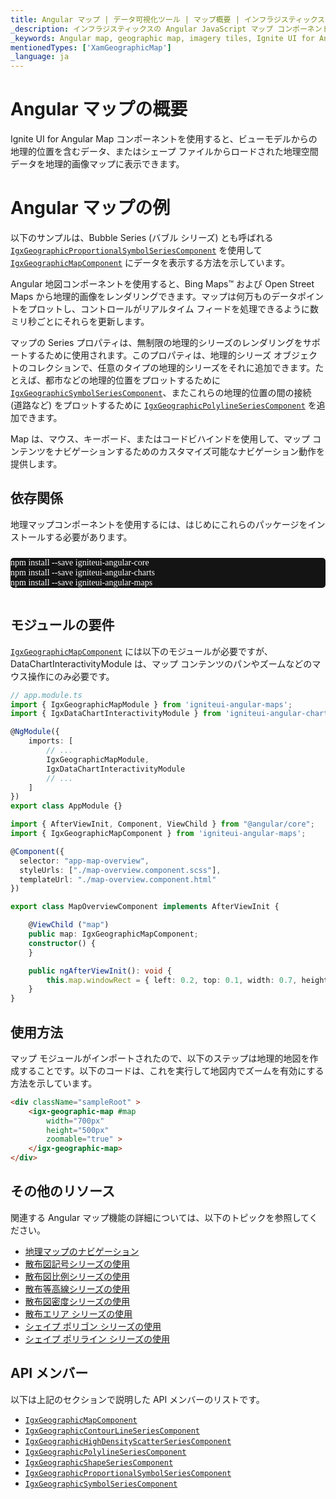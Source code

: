 ```yaml
---
title: Angular マップ | データ可視化ツール | マップ概要 | インフラジスティックス
_description: インフラジスティックスの Angular JavaScript マップ コンポーネントを使用して、ビュー モデルからの地理的位置を含むデータ、またはシェープ ファイルからロードされた地理空間データを地理的画像マップに表示します。Ignite UI for Angular マップのサンプルを是非お試しください!
_keywords: Angular map, geographic map, imagery tiles, Ignite UI for Angular, Infragistics, Angular マップ, 地理マップ, 画像タイル, インフラジスティックス
mentionedTypes: ['XamGeographicMap']
_language: ja
---
```


# Angular マップの概要

Ignite UI for Angular Map コンポーネントを使用すると、ビューモデルからの地理的位置を含むデータ、またはシェープ ファイルからロードされた地理空間データを地理的画像マップに表示できます。

# Angular マップの例

以下のサンプルは、Bubble Series (バブル シリーズ) とも呼ばれる [`IgxGeographicProportionalSymbolSeriesComponent`]({environment:dvApiBaseUrl}/products/ignite-ui-angular/api/docs/typescript/latest/classes/igxgeographicproportionalsymbolseriescomponent.html) を使用して [`IgxGeographicMapComponent`]({environment:dvApiBaseUrl}/products/ignite-ui-angular/api/docs/typescript/latest/classes/igxgeographicmapcomponent.html) にデータを表示する方法を示しています。

<code-view style="height: 500px"
           data-demos-base-url="{environment:dvDemosBaseUrl}"
           iframe-src="{environment:dvDemosBaseUrl}/maps/geo-map-type-scatter-bubble-series"
           github-src="maps/geo-map/type-scatter-bubble-series">
</code-view>

<div class="divider--half"></div>

Angular 地図コンポーネントを使用すると、Bing Maps™ および Open Street Maps から地理的画像をレンダリングできます。マップは何万ものデータポイントをプロットし、コントロールがリアルタイム フィードを処理できるように数ミリ秒ごとにそれらを更新します。

マップの Series プロパティは、無制限の地理的シリーズのレンダリングをサポートするために使用されます。このプロパティは、地理的シリーズ オブジェクトのコレクションで、任意のタイプの地理的シリーズをそれに追加できます。たとえば、都市などの地理的位置をプロットするために [`IgxGeographicSymbolSeriesComponent`]({environment:dvApiBaseUrl}/products/ignite-ui-angular/api/docs/typescript/latest/classes/igxgeographicsymbolseriescomponent.html)、またこれらの地理的位置の間の接続 (道路など) をプロットするために [`IgxGeographicPolylineSeriesComponent`]({environment:dvApiBaseUrl}/products/ignite-ui-angular/api/docs/typescript/latest/classes/igxgeographicpolylineseriescomponent.html) を追加できます。

Map は、マウス、キーボード、またはコードビハインドを使用して、マップ コンテンツをナビゲーションするためのカスタマイズ可能なナビゲーション動作を提供します。

<!-- Angular, React, WebComponents -->

## 依存関係

地理マップコンポーネントを使用するには、はじめにこれらのパッケージをインストールする必要があります。

<pre style="background:#141414;color:white;display:inline-block;padding:16x;margin-top:10px;font-family:'Consolas';border-radius:5px;width:100%">
npm install --save igniteui-angular-core
npm install --save igniteui-angular-charts
npm install --save igniteui-angular-maps
</pre>

<!-- end: Angular, React, WebComponents -->

## モジュールの要件

[`IgxGeographicMapComponent`]({environment:dvApiBaseUrl}/products/ignite-ui-angular/api/docs/typescript/latest/classes/igxgeographicmapcomponent.html) には以下のモジュールが必要ですが、DataChartInteractivityModule は、マップ コンテンツのパンやズームなどのマウス操作にのみ必要です。

```ts
// app.module.ts
import { IgxGeographicMapModule } from 'igniteui-angular-maps';
import { IgxDataChartInteractivityModule } from 'igniteui-angular-charts';

@NgModule({
    imports: [
        // ...
        IgxGeographicMapModule,
		IgxDataChartInteractivityModule
        // ...
    ]
})
export class AppModule {}
```

```ts
import { AfterViewInit, Component, ViewChild } from "@angular/core";
import { IgxGeographicMapComponent } from 'igniteui-angular-maps';

@Component({
  selector: "app-map-overview",
  styleUrls: ["./map-overview.component.scss"],
  templateUrl: "./map-overview.component.html"
})

export class MapOverviewComponent implements AfterViewInit {

    @ViewChild ("map")
    public map: IgxGeographicMapComponent;
    constructor() {
    }

    public ngAfterViewInit(): void {
        this.map.windowRect = { left: 0.2, top: 0.1, width: 0.7, height: 0.7 };
    }
}
```

<div class="divider--half"></div>

## 使用方法

マップ モジュールがインポートされたので、以下のステップは地理的地図を作成することです。以下のコードは、これを実行して地図内でズームを有効にする方法を示しています。

```html
<div className="sampleRoot" >
    <igx-geographic-map #map
        width="700px"
        height="500px"
        zoomable="true" >
    </igx-geographic-map>
</div>
```

<div class="divider--half"></div>

## その他のリソース

関連する Angular マップ機能の詳細については、以下のトピックを参照してください。

-   [地理マップのナビゲーション](geo-map-navigation.md)
    <!-- - [地理マップ画像](geo-map-display-imagery-types.md) -->
-   [散布図記号シリーズの使用](geo-map-type-scatter-symbol-series.md)
-   [散布図比例シリーズの使用](geo-map-type-scatter-bubble-series.md)
-   [散布等高線シリーズの使用](geo-map-type-scatter-contour-series.md)
-   [散布図密度シリーズの使用](geo-map-type-scatter-density-series.md)
-   [散布エリア シリーズの使用](geo-map-type-scatter-area-series.md)
-   [シェイプ ポリゴン シリーズの使用](geo-map-type-shape-polygon-series.md)
-   [シェイプ ポリライン シリーズの使用](geo-map-type-shape-polyline-series.md)

## API メンバー

以下は上記のセクションで説明した API メンバーのリストです。

-   [`IgxGeographicMapComponent`]({environment:dvApiBaseUrl}/products/ignite-ui-angular/api/docs/typescript/latest/classes/igxgeographicmapcomponent.html)
-   [`IgxGeographicContourLineSeriesComponent`]({environment:dvApiBaseUrl}/products/ignite-ui-angular/api/docs/typescript/latest/classes/igxgeographiccontourlineseriescomponent.html)
-   [`IgxGeographicHighDensityScatterSeriesComponent`]({environment:dvApiBaseUrl}/products/ignite-ui-angular/api/docs/typescript/latest/classes/igxgeographichighdensityscatterseriescomponent.html)
-   [`IgxGeographicPolylineSeriesComponent`]({environment:dvApiBaseUrl}/products/ignite-ui-angular/api/docs/typescript/latest/classes/igxgeographicpolylineseriescomponent.html)
-   [`IgxGeographicShapeSeriesComponent`]({environment:dvApiBaseUrl}/products/ignite-ui-angular/api/docs/typescript/latest/classes/igxgeographicshapeseriescomponent.html)
-   [`IgxGeographicProportionalSymbolSeriesComponent`]({environment:dvApiBaseUrl}/products/ignite-ui-angular/api/docs/typescript/latest/classes/igxgeographicproportionalsymbolseriescomponent.html)
-   [`IgxGeographicSymbolSeriesComponent`]({environment:dvApiBaseUrl}/products/ignite-ui-angular/api/docs/typescript/latest/classes/igxgeographicsymbolseriescomponent.html)
